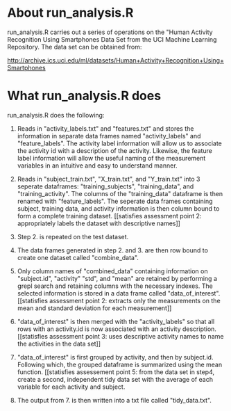 # About run_analysis.R

run_analysis.R carries out a series of operations on the "Human Activity Recognition
Using Smartphones Data Set from the UCI Machine Learning Repository. The data set can be
obtained from:

http://archive.ics.uci.edu/ml/datasets/Human+Activity+Recognition+Using+Smartphones

# What run_analysis.R does

run_analysis.R does the following:

1. Reads in "activity_labels.txt" and "features.txt" and stores the information in
separate data frames named "activity_labels" and "feature_labels". The activity label
information will allow us to associate the activity id with a description of the activity.
Likewise, the feature label information will allow the useful naming of the measurement
variables in an intuitive and easy to understand manner.

2. Reads in "subject_train.txt", "X_train.txt", and "Y_train.txt" into 3 seperate
dataframes: "training_subjects", "training_data", and "training_activity". The columns of
the "training_data" dataframe is then renamed with "feature_labels". The seperate data
frames containing subject, training data, and activity information is then column bound
to form a complete training dataset.
[[satisfies assessment point 2: appropriately labels the dataset with descriptive names]]

3. Step 2. is repeated on the test dataset.

4. The data frames generated in step 2. and 3. are then row bound to create one dataset called "combine_data".

5. Only column names of "combined_data" containing information on "subject.id", "activity"
"std", and "mean" are retained by performing a grepl search and retaining columns with
the necessary indexes. The selected information is stored in a data frame called
"data_of_interest".
[[statisfies assessment point 2: extracts only the measurements on the mean and
standard deviation for each measurement]]

6. "data_of_interest" is then merged with the "activity_labels" so that all rows with
an activity.id is now associated with an activity description.
[[statisfies assessment point 3: uses descriptive activity names to name the activities
in the data set]]

7. "data_of_interest" is first grouped by activity, and then by subject.id. Following which, the grouped dataframe is summarized using the mean function.
[[statisfies assessement point 5: from the data set in step4, create a second,
independent tidy data set with the average of each variable for each activity and subject.

8. The output from 7. is then written into a txt file called "tidy_data.txt".
